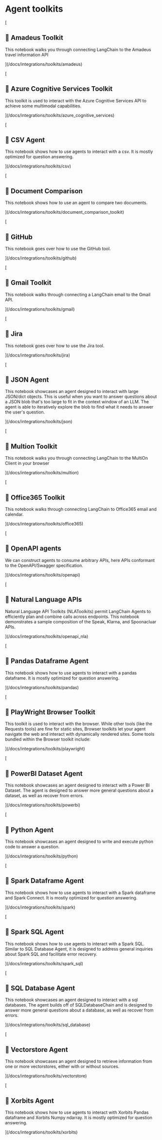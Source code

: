 Agent toolkits
==============

[

📄️ Amadeus Toolkit
-------------------

This notebook walks you through connecting LangChain to the Amadeus travel information API

](/docs/integrations/toolkits/amadeus)

[

📄️ Azure Cognitive Services Toolkit
------------------------------------

This toolkit is used to interact with the Azure Cognitive Services API to achieve some multimodal capabilities.

](/docs/integrations/toolkits/azure_cognitive_services)

[

📄️ CSV Agent
-------------

This notebook shows how to use agents to interact with a csv. It is mostly optimized for question answering.

](/docs/integrations/toolkits/csv)

[

📄️ Document Comparison
-----------------------

This notebook shows how to use an agent to compare two documents.

](/docs/integrations/toolkits/document_comparison_toolkit)

[

📄️ GitHub
----------

This notebook goes over how to use the GitHub tool.

](/docs/integrations/toolkits/github)

[

📄️ Gmail Toolkit
-----------------

This notebook walks through connecting a LangChain email to the Gmail API.

](/docs/integrations/toolkits/gmail)

[

📄️ Jira
--------

This notebook goes over how to use the Jira tool.

](/docs/integrations/toolkits/jira)

[

📄️ JSON Agent
--------------

This notebook showcases an agent designed to interact with large JSON/dict objects. This is useful when you want to answer questions about a JSON blob that's too large to fit in the context window of an LLM. The agent is able to iteratively explore the blob to find what it needs to answer the user's question.

](/docs/integrations/toolkits/json)

[

📄️ Multion Toolkit
-------------------

This notebook walks you through connecting LangChain to the MultiOn Client in your browser

](/docs/integrations/toolkits/multion)

[

📄️ Office365 Toolkit
---------------------

This notebook walks through connecting LangChain to Office365 email and calendar.

](/docs/integrations/toolkits/office365)

[

📄️ OpenAPI agents
------------------

We can construct agents to consume arbitrary APIs, here APIs conformant to the OpenAPI/Swagger specification.

](/docs/integrations/toolkits/openapi)

[

📄️ Natural Language APIs
-------------------------

Natural Language API Toolkits (NLAToolkits) permit LangChain Agents to efficiently plan and combine calls across endpoints. This notebook demonstrates a sample composition of the Speak, Klarna, and Spoonacluar APIs.

](/docs/integrations/toolkits/openapi_nla)

[

📄️ Pandas Dataframe Agent
--------------------------

This notebook shows how to use agents to interact with a pandas dataframe. It is mostly optimized for question answering.

](/docs/integrations/toolkits/pandas)

[

📄️ PlayWright Browser Toolkit
------------------------------

This toolkit is used to interact with the browser. While other tools (like the Requests tools) are fine for static sites, Browser toolkits let your agent navigate the web and interact with dynamically rendered sites. Some tools bundled within the Browser toolkit include:

](/docs/integrations/toolkits/playwright)

[

📄️ PowerBI Dataset Agent
-------------------------

This notebook showcases an agent designed to interact with a Power BI Dataset. The agent is designed to answer more general questions about a dataset, as well as recover from errors.

](/docs/integrations/toolkits/powerbi)

[

📄️ Python Agent
----------------

This notebook showcases an agent designed to write and execute python code to answer a question.

](/docs/integrations/toolkits/python)

[

📄️ Spark Dataframe Agent
-------------------------

This notebook shows how to use agents to interact with a Spark dataframe and Spark Connect. It is mostly optimized for question answering.

](/docs/integrations/toolkits/spark)

[

📄️ Spark SQL Agent
-------------------

This notebook shows how to use agents to interact with a Spark SQL. Similar to SQL Database Agent, it is designed to address general inquiries about Spark SQL and facilitate error recovery.

](/docs/integrations/toolkits/spark_sql)

[

📄️ SQL Database Agent
----------------------

This notebook showcases an agent designed to interact with a sql databases. The agent builds off of SQLDatabaseChain and is designed to answer more general questions about a database, as well as recover from errors.

](/docs/integrations/toolkits/sql_database)

[

📄️ Vectorstore Agent
---------------------

This notebook showcases an agent designed to retrieve information from one or more vectorstores, either with or without sources.

](/docs/integrations/toolkits/vectorstore)

[

📄️ Xorbits Agent
-----------------

This notebook shows how to use agents to interact with Xorbits Pandas dataframe and Xorbits Numpy ndarray. It is mostly optimized for question answering.

](/docs/integrations/toolkits/xorbits)